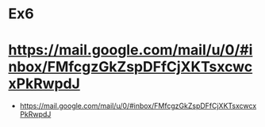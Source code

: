 # Ex6
# https://mail.google.com/mail/u/0/#inbox/FMfcgzGkZspDFfCjXKTsxcwcxPkRwpdJ
+ https://mail.google.com/mail/u/0/#inbox/FMfcgzGkZspDFfCjXKTsxcwcxPkRwpdJ
